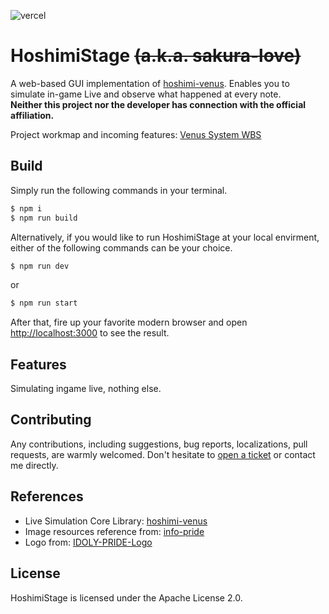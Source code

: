 ![vercel](https://badgen.net/github/status/MalitsPlus/HoshimiStage)
# HoshimiStage ~~(a.k.a. sakura-love)~~

A web-based GUI implementation of [hoshimi-venus](https://github.com/MalitsPlus/VenusSysLib). Enables you to simulate in-game Live and observe what happened at every note.  
**Neither this project nor the developer has connection with the official affiliation.**

Project workmap and incoming features: [Venus System WBS](https://github.com/users/MalitsPlus/projects/1)

## Build
Simply run the following commands in your terminal.
```bash
$ npm i
$ npm run build
```
Alternatively, if you would like to run HoshimiStage at your local envirment, either of the following commands can be your choice.
```bash
$ npm run dev
```
or
```bash
$ npm run start
```
After that, fire up your favorite modern browser and open [http://localhost:3000](http://localhost:3000) to see the result.

## Features
Simulating ingame live, nothing else.

## Contributing
Any contributions, including suggestions, bug reports, localizations, pull requests, are warmly welcomed. Don't hesitate to [open a ticket](https://github.com/MalitsPlus/HoshimiStage/issues) or contact me directly. 

## References
- Live Simulation Core Library: [hoshimi-venus](https://github.com/MalitsPlus/VenusSysLib)
- Image resources reference from: [info-pride](https://github.com/outloudvi/info-pride)
- Logo from: [IDOLY-PRIDE-Logo](https://github.com/765Pro-Hoshimi/IDOLY-PRIDE-Logo)

## License
HoshimiStage is licensed under the Apache License 2.0.
